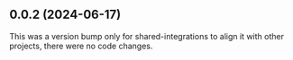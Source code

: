 ## 0.0.2 (2024-06-17)

This was a version bump only for shared-integrations to align it with other projects, there were no code changes.